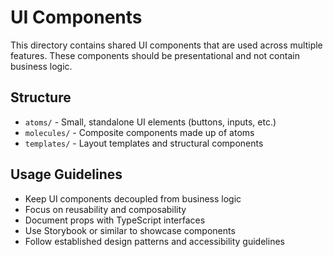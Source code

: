
# UI Components

This directory contains shared UI components that are used across multiple features. These components should be presentational and not contain business logic.

## Structure

- `atoms/` - Small, standalone UI elements (buttons, inputs, etc.)
- `molecules/` - Composite components made up of atoms
- `templates/` - Layout templates and structural components

## Usage Guidelines

- Keep UI components decoupled from business logic
- Focus on reusability and composability
- Document props with TypeScript interfaces
- Use Storybook or similar to showcase components
- Follow established design patterns and accessibility guidelines
